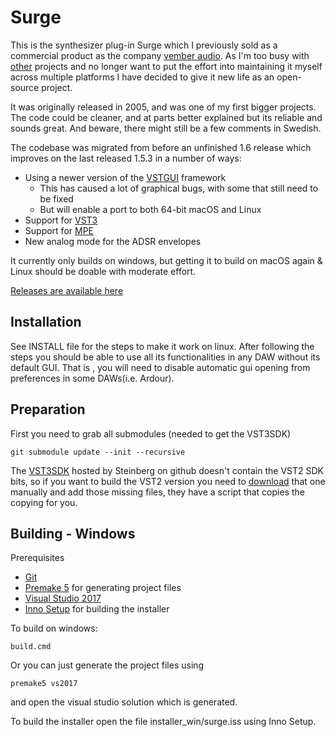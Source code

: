 # Surge

This is the synthesizer plug-in Surge which I previously sold as a commercial product as the company [vember audio](http://vemberaudio.se). 
As I'm too busy with [other](http://bitwig.com) projects and no longer want to put the effort into maintaining it myself across multiple platforms I have decided to give it new life as an open-source project.

It was originally released in 2005, and was one of my first bigger projects. The code could be cleaner, and at parts better explained but its reliable and sounds great. And beware, there might still be a few comments in Swedish.

The codebase was migrated from before an unfinished 1.6 release which improves on the last released 1.5.3 in a number of ways:

* Using a newer version of the [VSTGUI](https://github.com/steinbergmedia/vstgui) framework
  * This has caused a lot of graphical bugs, with some that still need to be fixed
  * But will enable a port to both 64-bit macOS and Linux
* Support for [VST3](https://www.steinberg.net/en/company/technologies/vst3.html)
* Support for [MPE](https://www.midi.org/articles-old/midi-polyphonic-expression-mpe)
* New analog mode for the ADSR envelopes   

It currently only builds on windows, but getting it to build on macOS again & Linux should be doable with moderate effort.

[Releases are available here](https://github.com/kurasu/surge/releases)

## Installation
See INSTALL file for the steps to make it work on linux.
After following the steps you should be able to use all its functionalities in any DAW without its default GUI.
That is , you will need to disable automatic gui opening from preferences in some DAWs(i.e. Ardour).


## Preparation

First you need to grab all submodules (needed to get the VST3SDK)

```
git submodule update --init --recursive
```

The [VST3SDK](https://github.com/steinbergmedia/vst3sdk) hosted by Steinberg on github doesn't contain the VST2 SDK bits, so if you want to build the VST2 version you need to [download](https://www.steinberg.net/vst3sdk) that one manually and add those missing files, they have a script that copies the copying for you.

## Building - Windows

Prerequisites

* [Git](https://git-scm.com/downloads)
* [Premake 5](https://premake.github.io/download.html#v5) for generating project files
* [Visual Studio 2017](https://visualstudio.microsoft.com/downloads/)
* [Inno Setup](http://jrsoftware.org/isdl.php) for building the installer

To build on windows:

```
build.cmd
```

Or you can just generate the project files using

```
premake5 vs2017
```

and open the visual studio solution which is generated.

To build the installer open the file installer_win/surge.iss using Inno Setup.
